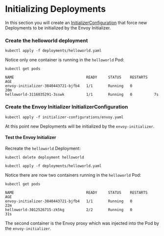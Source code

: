 # Initializing Deployments

In this section you will create an [InitializerConfiguration](https://kubernetes.io/docs/admin/extensible-admission-controllers/#configure-initializers-on-the-fly) that force new Deployments to be initialized by the Envoy Initializer.

### Create the helloworld deployment

```
kubectl apply -f deployments/helloworld.yaml
```

Notice only one container is running in the `helloworld` Pod:

```
kubectl get pods
```
```
NAME                                 READY     STATUS    RESTARTS   AGE
envoy-initializer-3840443721-bjfb4   1/1       Running   0          20m
helloworld-3116035291-3sswk          1/1       Running   0          7s
```

### Create the Envoy Initializer InitializerConfiguration

```
kubectl apply -f initializer-configurations/envoy.yaml
```

At this point new Deployments will be initialized by the `envoy-initializer`.

#### Test the Envoy Initializer

Recreate the `helloworld` Deployment:

```
kubectl delete deployment helloworld
```

```
kubectl apply -f deployments/helloworld.yaml
```

Notice there are now two containers running in the `helloworld` Pod:

```
kubectl get pods
```
```
NAME                                 READY     STATUS    RESTARTS   AGE
envoy-initializer-3840443721-bjfb4   1/1       Running   0          22m
helloworld-3012526715-zk5kg          2/2       Running   0          31s
```

The second container is the Envoy proxy which was injected into the Pod by the `envoy-initializer`.
